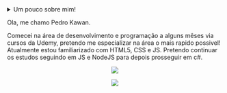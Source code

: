  <details>
 <summary>Um pouco sobre mim!
  
 Ola, me chamo Pedro Kawan.
  
 Comecei na área de desenvolvimento e programação a alguns mêses via cursos da Udemy, pretendo me especializar na área o mais rapido possivel!
  Atualmente estou familiarizado com HTML5, CSS e JS. Pretendo continuar os estudos seguindo em JS e NodeJS para depois prosseguir em c#.

<div align="center">
  <a href="https://github.com/pedrokawan1122">

   
</div>
<p align="center">
  <a href="https://skillicons.dev">
    <img src="https://skillicons.dev/icons?i=html,css,js,nodejs,vscode,git,c#" />
  </a>
</p>
  
<div align="center"> 
  <a href="https://www.instagram.com/_pedro.souz/" target="_blank"><img src="https://img.shields.io/badge/-Instagram-%23E4405F?style=for-the-badge&logo=instagram&logoColor=white" target="_blank"></a> 
</div>

